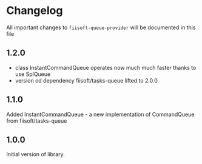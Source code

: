# Changelog

All important changes to `fiisoft-queue-provider` will be documented in this file

## 1.2.0

- class InstantCommandQueue operates now much much faster thanks to use SplQueue
- version od dependency fiisoft/tasks-queue lifted to 2.0.0

## 1.1.0

Added InstantCommandQueue - a new implementation of CommandQueue from fiisoft/tasks-queue

## 1.0.0

Initial version of library.
